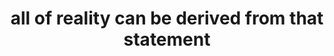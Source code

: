 ---
title: "all of reality can be derived from that statement"
next: for one thing, look around you now
type: fragment
tags:
- fragment
- reality
- Lofty Thoughts
---